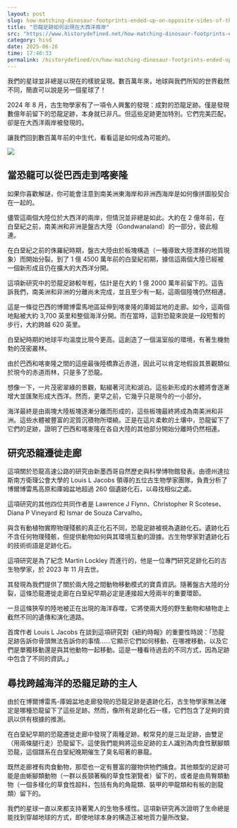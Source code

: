 ```yaml
---
layout: post
slug: how-matching-dinosaur-footprints-ended-up-on-opposite-sides-of-the-atlantic-ocean
title: "恐龍足跡如何出現在大西洋兩岸"
src: "https://www.historydefined.net/how-matching-dinosaur-footprints-ended-up-on-opposite-sides-of-the-atlantic-ocean/"
category: hisd
date: 2025-06-26
time: 17:40:33
permalink: /historydefined/cn/how-matching-dinosaur-footprints-ended-up-on-opposite-sides-of-the-atlantic-ocean
---
```


我們的星球並非總是以現在的樣貌呈現。數百萬年來，地球與我們所知的世界截然不同，簡直可以說是另一個星球了！

2024 年 8 月，古生物學家有了一項令人興奮的發現：成對的恐龍足跡。僅是發現數億年前留下的恐龍足跡，本身就已非凡。但這些足跡更加特別。它們完美匹配，卻是在大西洋兩岸被發現的。

讓我們回到數百萬年前的中生代，看看這是如何成為可能的。

![](https://www.historydefined.net/wp-content/uploads/2025/04/theropod-1024x576.png)

## 當恐龍可以從巴西走到喀麥隆

如果你喜歡解謎，你可能會注意到南美洲東海岸和非洲西海岸是如何像拼圖般契合在一起的。

儘管這兩個大陸位於大西洋的兩岸，但情況並非總是如此。大約在 2 億年前，在白堊紀之前，南美洲和非洲是盤古大陸（Gondwanaland）的一部分，彼此相連。

在白堊紀之前的侏羅紀時期，盤古大陸由於板塊構造（一種導致大陸漂移的地質現象）而開始分裂。到了 1 億 4500 萬年前的白堊紀初期，據信這兩個大陸已經被一個新形成且仍在擴大的大西洋分開。

這項新研究中的恐龍足跡較年輕，估計是在大約 1 億 2000 萬年前留下的。這告訴我們，南美洲和非洲的分離尚未完成，並且至少有一點，這兩個陸塊仍然相連。

這是一條從巴西的博爾博雷馬地區延伸到喀麥隆的庫姆盆地的走廊。如今，這兩個地點被大約 3,700 英里和整個海洋分開。而在當時，這對恐龍來說是一段短暫的步行，大約跨越 620 英里。

白堊紀時期的地球平均溫度比現今更高。這創造了一個溫室般的環境，有著生機勃勃的茂密叢林。

由於巴西和喀麥隆之間的這座最後陸橋靠近赤道，因此可以肯定地假設其景觀類似於現今的赤道雨林，只是多了恐龍。

想像一下，一片茂密翠綠的景觀，點綴著河流和湖泊。這些新形成的水體將會逐漸增大並匯聚形成大西洋。然而，更早之前，它幾乎只是現今的一小部分。

海洋最終是由兩塊大陸板塊逐漸分離而形成的，這些板塊最終將成為南美洲和非洲。這些水體被豐富的泥質沉積物所環繞。正是在這片柔軟的土壤中，恐龍留下了它們的足跡，證明了巴西和喀麥隆在各自大陸的其他部分開始分離時仍然相連。

## 研究恐龍遷徙走廊

這項關於恐龍高速公路的研究由新墨西哥自然歷史與科學博物館發表。由德州達拉斯南方衛理公會大學的 Louis L Jacobs 領導的五位古生物學家團隊，負責分析了博爾博雷馬高原和庫姆盆地超過 260 個遺跡化石，以尋找相似之處。

這項研究的其他四位共同作者是 Lawrence J Flynn、Christopher R Scotese、Diana P Vineyard 和 Ismar de Souza Carvalho。

與含有動植物實際物理殘骸的真正化石不同，恐龍足跡被視為遺跡化石。遺跡化石不含任何物理殘骸，但提供動物如何與其環境互動的證據。古生物學家對遺跡化石的技術術語是足跡化石。

這項研究是為了紀念 Martin Lockley 而進行的，他是一位專門研究足跡化石的古生物學家，於 2023 年 11 月去世。

其發現為我們提供了關於兩大陸之間動物移動模式的寶貴資訊。隨著盤古大陸的分裂，這條恐龍遷徙走廊在白堊紀早期必定是連接超大陸兩半的重要環節。

一旦這條狹窄的陸地被正在出現的海洋吞噬，它將使兩大陸的野生動物和植物走上截然不同的遺傳和演化道路。

首席作者 Louis L Jacobs 在談到這項研究對《紐約時報》的重要性時說：「恐龍足跡告訴你骨頭無法告訴你的事情……它顯示它們如何移動、在哪裡移動，以及它們是單獨移動還是與其他動物一起移動。這是一種看待過去的不同方式，因為足跡中包含了不同的資訊。」

## 尋找跨越海洋的恐龍足跡的主人

由於在博爾博雷馬-庫姆盆地走廊發現的恐龍足跡是遺跡化石，古生物學家無法確定是哪種恐龍留下了這些足跡。然而，像所有足跡化石一樣，它們包含了足夠的資訊以供有根據的推測。

在白堊紀早期的恐龍遷徙走廊中發現了兩種足跡。較常見的是三趾足跡，由雙足（用兩條腿行走）恐龍留下。這使我們能夠將這些足跡的主人識別為肉食性獸腳類恐龍，這個譜系在白堊紀晚期催生了臭名昭著的暴龍。

既然走廊裡有肉食動物，那麼也一定有豐富的獵物供牠們捕食。其他類型的足跡可能是由蜥腳類動物（一群以長頸著稱的草食性瀏覽者）留下的，或者是由鳥臀類動物（一個多樣化的草食性超科，包括有角的角龍類、裝甲的甲龍類和有板的劍龍類）留下的。

我們的星球一直以來都支持著驚人的生物多樣性。這項新研究再次證明了生命總是能找到穿越地球的方式，即使地球本身的構造正被地質力量所改變。
